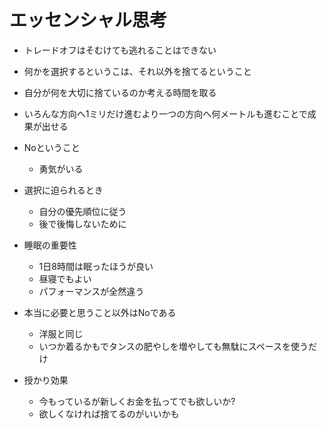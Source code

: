 # エッセンシャル思考
- トレードオフはそむけても逃れることはできない
- 何かを選択するというこは、それ以外を捨てるということ
- 自分が何を大切に捨ているのか考える時間を取る
- いろんな方向へ1ミリだけ進むより一つの方向へ何メートルも進むことで成果が出せる
- Noということ
    - 勇気がいる
- 選択に迫られるとき
    - 自分の優先順位に従う
    - 後で後悔しないために

- 睡眠の重要性
    - 1日8時間は眠ったほうが良い
    - 昼寝でもよい
    - パフォーマンスが全然違う

- 本当に必要と思うこと以外はNoである
    - 洋服と同じ
    - いつか着るかもでタンスの肥やしを増やしても無駄にスペースを使うだけ

- 授かり効果
    - 今もっているが新しくお金を払ってでも欲しいか?
    - 欲しくなければ捨てるのがいいかも


